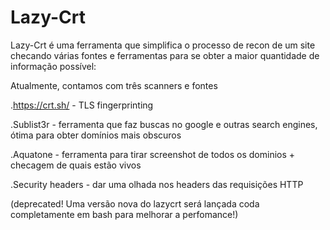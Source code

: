 # Lazy-Crt <br>

Lazy-Crt é uma ferramenta que simplifica o processo de recon de um site checando várias fontes e ferramentas para se obter a maior quantidade de informação possível: <br>

Atualmente, contamos com três scanners e fontes <br>

.https://crt.sh/  - TLS fingerprinting <br>

.Sublist3r - ferramenta que faz buscas no google e outras search engines, ótima para obter domínios mais obscuros <br>

.Aquatone - ferramenta para tirar screenshot de todos os dominios + checagem de quais estão vivos <br>

.Security headers - dar uma olhada nos headers das requisições HTTP <br>


(deprecated!  Uma versão nova do lazycrt será lançada coda completamente em bash para melhorar a perfomance!)


